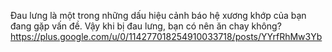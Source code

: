 Đau lưng là một trong những dấu hiệu cảnh báo hệ xương khớp của bạn đang gặp vấn đề. Vậy khi bị đau lưng, bạn có nên ăn chay không? 
https://plus.google.com/u/0/114277018254910033718/posts/YYrfRhMw3Yb
